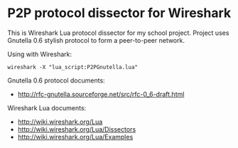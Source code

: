 P2P protocol dissector for Wireshark
====================================

This is Wireshark Lua protocol dissector for my school project. Project uses
Gnutella 0.6 stylish protocol to form a peer-to-peer network.

Using with Wireshark:

    wireshark -X "lua_script:P2PGnutella.lua"


Gnutella 0.6 protocol documents:
* http://rfc-gnutella.sourceforge.net/src/rfc-0_6-draft.html


Wireshark Lua documents:
* http://wiki.wireshark.org/Lua
* http://wiki.wireshark.org/Lua/Dissectors
* http://wiki.wireshark.org/Lua/Examples
